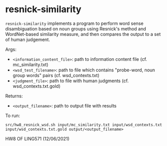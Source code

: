 # resnick-similarity
```resnick-similarity``` implements a program to perform word sense disambiguation based on noun groups using Resnick's method and WordNet-based similarity measure, and then compares the output to a set of human judgement. 

Args: 
* ```<information_content_file>```: path to information content file (cf. mc_similarity.txt)
* ```<wsd_test_filename>```: path to file which contains "probe-word, noun group words" pairs (cf. wsd_contexts.txt)
* ```<judgment_file>```: path to file with human judgments (cf. wsd_contexts.txt.gold)

Returns: 
* ```<output_filename>```: path to output file with results

To run: 
```
src/hw8_resnick_wsd.sh input/mc_similarity.txt input/wsd_contexts.txt input/wsd_contexts.txt.gold output/<output_filename>
```


HW8 OF LING571 (12/06/2021)